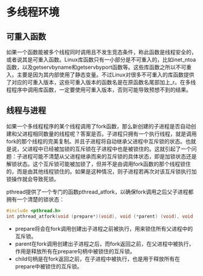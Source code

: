# 多线程环境

## 可重入函数

如果一个函数能被多个线程同时调用且不发生竞态条件，称此函数是线程安全的，或者说其是可重入函数。Linux库函数只有一小部分是不可重入的，比如inet_ntoa函数，以及getservbyname和getservbyport函数等。这些库函数之所以不可重入，主要是因为其内部使用了静态变量。不过Linux对很多不可重入的库函数提供了对应的可重入版本，这些可重入版本的函数名是在原函数名尾部加上_r。在多线程程序中调用库函数，一定要使用可重入版本，否则可能导致预想不到的结果。

## 线程与进程

如果一个多线程程序的某个线程调用了fork函数，那么新创建的子进程是否自动创建和父进程相同数量的线程呢？答案是否。子进程只拥有一个执行线程，就是调用fork的那个线程的完美复制。并且子进程将自动继承父进程中互斥锁的状态。也就是说，父进程中已经被加锁的互斥锁在子进程中也是被锁住的。这就引起了一个问题：子进程可能不清楚从父进程继承而来的互斥锁的具体状态，即是加锁状态还是解锁状态。这个互斥锁可能被加锁了，但并不是由调用fork函数的那个线程锁住的，而是由其他线程锁住的。如果是这种情况，则子进程若再次对该互斥锁执行加锁操作就会导致死锁。

pthread提供了一个专门的函数pthread_atfork，以确保fork调用之后父子进程都拥有一个清楚的锁状态：
```C++
#include <pthread.h>
int pthread_atfork(void (prepare*)(void), void (*parent) (void), void (*child) (void));
```
- prepare将会在fork调用创建出子进程之前被执行，用来锁住所有父进程中的互斥锁。
- parent在fork调用创建出子进程之后，而fork返回之前，在父进程中被执行，作用是释放所有在prepare句柄中被锁住的互斥锁。
- child句柄是在fork返回之前，在子进程中被执行，也是用于释放所有在prepare中被锁住的互斥锁。